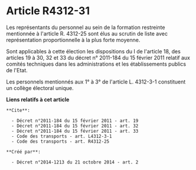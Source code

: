 # Article R4312-31

Les représentants du personnel au sein de la formation restreinte mentionnée à l'article R. 4312-25 sont élus au scrutin de
liste avec représentation proportionnelle à la plus forte moyenne. 

Sont applicables à cette élection les dispositions du I de l'article 18, des articles 19 à 30, 32 et 33 du décret n° 2011-184
du 15 février 2011 relatif aux comités techniques dans les administrations et les établissements publics de l'Etat. 

Les personnels mentionnés aux 1° à 3° de l'article L. 4312-3-1 constituent un collège électoral unique.

**Liens relatifs à cet article**

	**Cite**:

	  - Décret n°2011-184 du 15 février 2011 - art. 19
	  - Décret n°2011-184 du 15 février 2011 - art. 32
	  - Décret n°2011-184 du 15 février 2011 - art. 33
	  - Code des transports - art. L4312-3-1
	  - Code des transports - art. R4312-25

	**Créé par**:

	  - Décret n°2014-1213 du 21 octobre 2014 - art. 2
